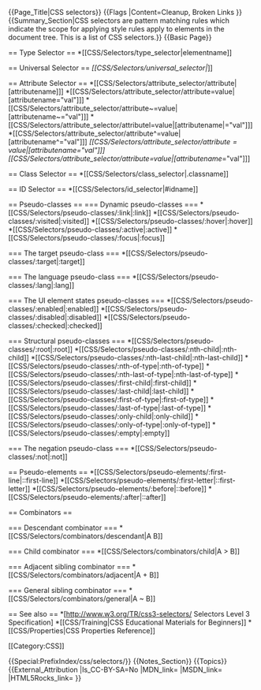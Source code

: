{{Page_Title|CSS selectors}}
{{Flags
|Content=Cleanup, Broken Links
}}
{{Summary_Section|CSS selectors are pattern matching rules which indicate the scope for applying style rules apply to elements in the document tree.  This is a list of CSS selectors.}}
{{Basic Page}}


== Type Selector ==
*[[CSS/Selectors/type_selector|elementname]]

== Universal Selector ==
*[[CSS/Selectors/universal_selector|*]]

== Attribute Selector ==
*[[CSS/Selectors/attribute_selector/attribute|[attributename]]]
*[[CSS/Selectors/attribute_selector/attribute=value|[attributename="val"]]]
*[[CSS/Selectors/attribute_selector/attribute~=value|[attributename~="val"]]]
*[[CSS/Selectors/attribute_selector/attributel=value|[attributename|="val"]]]
*[[CSS/Selectors/attribute_selector/attribute^=value|[attributename^="val"]]]
*[[CSS/Selectors/attribute_selector/attribute$=value|[attributename$="val"]]]
*[[CSS/Selectors/attribute_selector/attribute*=value|[attributename*="val"]]]

== Class Selector ==
*[[CSS/Selectors/class_selector|.classname]]

== ID Selector ==
*[[CSS/Selectors/id_selector|#idname]]

== Pseudo-classes ==
=== Dynamic pseudo-classes ===
*[[CSS/Selectors/pseudo-classes/:link|:link]]
*[[CSS/Selectors/pseudo-classes/:visited|:visited]]
*[[CSS/Selectors/pseudo-classes/:hover|:hover]]
*[[CSS/Selectors/pseudo-classes/:active|:active]]
*[[CSS/Selectors/pseudo-classes/:focus|:focus]]

=== The target pseudo-class ===
*[[CSS/Selectors/pseudo-classes/:target|:target]]

=== The language pseudo-class ===
*[[CSS/Selectors/pseudo-classes/:lang|:lang]]

=== The UI element states pseudo-classes ===
*[[CSS/Selectors/pseudo-classes/:enabled|:enabled]]
*[[CSS/Selectors/pseudo-classes/:disabled|:disabled]]
*[[CSS/Selectors/pseudo-classes/:checked|:checked]]

=== Structural pseudo-classes ===
*[[CSS/Selectors/pseudo-classes/:root|:root]]
*[[CSS/Selectors/pseudo-classes/:nth-child|:nth-child]]
*[[CSS/Selectors/pseudo-classes/:nth-last-child|:nth-last-child]]
*[[CSS/Selectors/pseudo-classes/:nth-of-type|:nth-of-type]]
*[[CSS/Selectors/pseudo-classes/:nth-last-of-type|:nth-last-of-type]]
*[[CSS/Selectors/pseudo-classes/:first-child|:first-child]]
*[[CSS/Selectors/pseudo-classes/:last-child|:last-child]]
*[[CSS/Selectors/pseudo-classes/:first-of-type|:first-of-type]]
*[[CSS/Selectors/pseudo-classes/:last-of-type|:last-of-type]]
*[[CSS/Selectors/pseudo-classes/:only-child|:only-child]]
*[[CSS/Selectors/pseudo-classes/:only-of-type|:only-of-type]]
*[[CSS/Selectors/pseudo-classes/:empty|:empty]]

=== The negation pseudo-class ===
*[[CSS/Selectors/pseudo-classes/:not|:not]]

== Pseudo-elements ==
*[[CSS/Selectors/pseudo-elements/:first-line|<span>:</span>:first-line]]
*[[CSS/Selectors/pseudo-elements/:first-letter|<span>:</span>:first-letter]]
*[[CSS/Selectors/pseudo-elements/:before|<span>:</span>:before]]
*[[CSS/Selectors/pseudo-elements/:after|<span>:</span>:after]]

== Combinators ==

=== Descendant combinator ===
*[[CSS/Selectors/combinators/descendant|A B]]

=== Child combinator ===
*[[CSS/Selectors/combinators/child|A > B]]

=== Adjacent sibling combinator ===
*[[CSS/Selectors/combinators/adjacent|A + B]]

=== General sibling combinator ===
*[[CSS/Selectors/combinators/general|A ~ B]]


== See also ==
*[http://www.w3.org/TR/css3-selectors/ Selectors Level 3 Specification]
*[[CSS/Training|CSS Educational Materials for Beginners]]
*[[CSS/Properties|CSS Properties Reference]]

[[Category:CSS]]


{{Special:PrefixIndex/css/selectors/}}
{{Notes_Section}}
{{Topics}}
{{External_Attribution
|Is_CC-BY-SA=No
|MDN_link=
|MSDN_link=
|HTML5Rocks_link=
}}